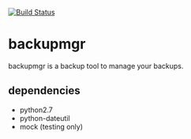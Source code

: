 [![Build Status](https://travis-ci.org/theg5prank/backupmgr.svg?branch=master)](https://travis-ci.org/theg5prank/backupmgr)

# backupmgr

backupmgr is a backup tool to manage your backups.

## dependencies
* python2.7
* python-dateutil
* mock (testing only)
